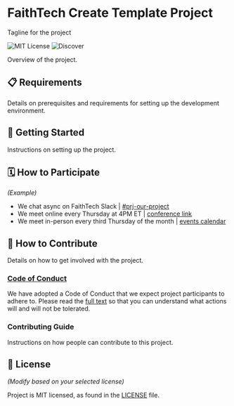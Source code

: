 # FaithTech Create Template Project

Tagline for the project

![MIT License](https://badgen.net/badge/license/MIT/blue)
![Discover](https://badgen.net/badge/stage/discover/orange)

<!--
Other 4D cycle badges
![Discern](https://badgen.net/badge/stage/discern/gray)
![Develop](https://badgen.net/badge/stage/develop/blue)
![Demonstrate](https://badgen.net/badge/stage/demonstrate/green)
-->

Overview of the project.

## 📋 Requirements

Details on prerequisites and requirements for setting up the development environment.

## 🚀 Getting Started

Instructions on setting up the project.

## 🗓️ How to Participate

*(Example)*

- We chat async on FaithTech Slack | [#prj-our-project][slack]
- We meet online every Thursday at 4PM ET | [conference link][online-meeting]
- We meet in-person every third Thursday of the month | [events calendar][inperson-meeting]

[online-meeting]: https://zoom.us/
[inperson-meeting]: https://faithtech.com/events/
[slack]: https://faithtechhub.slack.com/archives/C7R5FM25B

## 👏 How to Contribute

Details on how to get involved with the project.

### [Code of Conduct][code]

We have adopted a Code of Conduct that we expect project participants to adhere to.
Please read the [full text][code] so that you can understand what actions will and will not be tolerated.

[code]: https://github.com/FaithTechGlobalLabs/.github/blob/main/CODE_OF_CONDUCT.md

### Contributing Guide

Instructions on how people can contribute to this project.

## 📄 License

*(Modify based on your selected license)*

Project is MIT licensed, as found in the [LICENSE][license] file.

[license]: ./LICENSE
